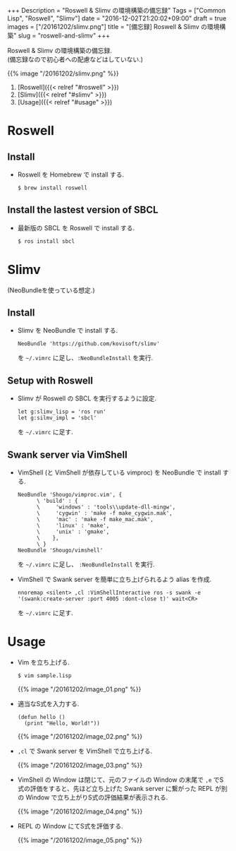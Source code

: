 +++
Description = "Roswell & Slimv の環境構築の備忘録"
Tags = ["Common Lisp", "Roswell", "Slimv"]
date = "2016-12-02T21:20:02+09:00"
draft = true
images = ["/20161202/slimv.png"]
title = "[備忘録] Roswell & Slimv の環境構築"
slug = "roswell-and-slimv"
+++

Roswell & Slimv の環境構築の備忘録.  
(備忘録なので初心者への配慮などはしていない.)

<!--more-->

{{% image "/20161202/slimv.png" %}}


1. [Roswell]({{< relref "#roswell" >}})
2. [Slimv]({{< relref "#slimv" >}})
3. [Usage]({{< relref "#usage" >}})


# Roswell

## Install

- Roswell を Homebrew で install する.

    ```sh
    $ brew install roswell
    ```

## Install the lastest version of SBCL

- 最新版の SBCL を Roswell で install する.

    ```sh
    $ ros install sbcl
    ```


# Slimv

(NeoBundleを使っている想定.)

## Install

- Slimv を NeoBundle で install する.

    ```vim
    NeoBundle 'https://github.com/kovisoft/slimv'
    ```

    を `~/.vimrc` に足し、`:NeoBundleInstall` を実行.


## Setup with Roswell

- Slimv が Roswell の SBCL を実行するように設定.

    ```vim
    let g:slimv_lisp = 'ros run'
    let g:silmv_impl = 'sbcl'
    ```

    を `~/.vimrc` に足す.


## Swank server via VimShell

- VimShell (と VimShell が依存している vimproc) を NeoBundle で install する.

    ```vim
    NeoBundle 'Shougo/vimproc.vim', {
          \ 'build' : {
          \     'windows' : 'tools\\update-dll-mingw',
          \     'cygwin' : 'make -f make_cygwin.mak',
          \     'mac' : 'make -f make_mac.mak',
          \     'linux' : 'make',
          \     'unix' : 'gmake',
          \    },
          \ }
    NeoBundle 'Shougo/vimshell'
    ```

    を `~/.vimrc` に足し、 `:NeoBundleInstall` を実行.

- VimShell で Swank server を簡単に立ち上げられるよう alias を作成.

    ```vimscript
    nnoremap <silent> ,cl :VimShellInteractive ros -s swank -e '(swank:create-server :port 4005 :dont-close t)' wait<CR>
    ```

    を `~/.vimrc` に足す.


# Usage

- Vim を立ち上げる.

    ```sh
    $ vim sample.lisp
    ```

    {{% image "/20161202/image_01.png" %}}

- 適当なS式を入力する.


    ```common-lisp
    (defun hello ()
      (print "Hello, World!"))
    ```

    {{% image "/20161202/image_02.png" %}}

- `,cl` で Swank server を VimShell で立ち上げる.

    {{% image "/20161202/image_03.png" %}}

- VimShell の Window は閉じて、元のファイルの Window の末尾で `,e` でS式の評価をすると、先ほど立ち上げた Swank server に繋がった REPL が別の Window で立ち上がりS式の評価結果が表示される.

    {{% image "/20161202/image_04.png" %}}

- REPL の Window にてS式を評価する.

    {{% image "/20161202/image_05.png" %}}
